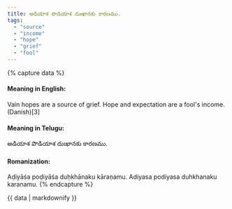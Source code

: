 ```yaml
---
title: అడియాశ పొడియాశ దుఃఖానకు కారణము.
tags:
  - "source"
  - "income"
  - "hope"
  - "grief"
  - "fool"
---
```


{% capture data %}
#### Meaning in English:
Vain hopes are a source of grief.
Hope and expectation are a fool's income. (Danish)[3]

#### Meaning in Telugu:
అడియాశ పొడియాశ దుఃఖానకు కారణము.

#### Romanization:
Aḍiyāśa poḍiyāśa duḥkhānaku kāraṇamu.
Adiyasa podiyasa duhkhanaku karanamu.
{% endcapture %}

{{ data | markdownify }}

